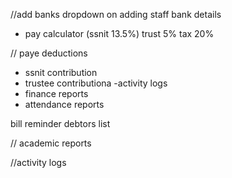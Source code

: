 //add banks dropdown on adding staff bank details

- pay calculator (ssnit 13.5%) trust 5% tax 20%

// paye deductions

- ssnit contribution
- trustee contributiona
  -activity logs
- finance reports
- attendance reports

bill reminder
debtors list

// academic reports

//activity logs

